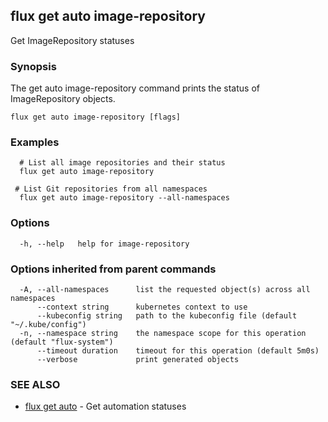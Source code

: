 ## flux get auto image-repository

Get ImageRepository statuses

### Synopsis

The get auto image-repository command prints the status of ImageRepository objects.

```
flux get auto image-repository [flags]
```

### Examples

```
  # List all image repositories and their status
  flux get auto image-repository

 # List Git repositories from all namespaces
  flux get auto image-repository --all-namespaces

```

### Options

```
  -h, --help   help for image-repository
```

### Options inherited from parent commands

```
  -A, --all-namespaces      list the requested object(s) across all namespaces
      --context string      kubernetes context to use
      --kubeconfig string   path to the kubeconfig file (default "~/.kube/config")
  -n, --namespace string    the namespace scope for this operation (default "flux-system")
      --timeout duration    timeout for this operation (default 5m0s)
      --verbose             print generated objects
```

### SEE ALSO

* [flux get auto](flux_get_auto.md)	 - Get automation statuses

